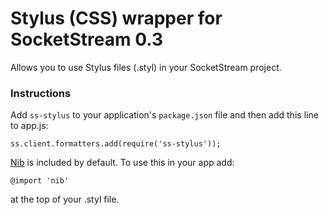 # Stylus (CSS) wrapper for SocketStream 0.3

Allows you to use Stylus files (.styl) in your SocketStream project.


### Instructions

Add `ss-stylus` to your application's `package.json` file and then add this line to app.js:

    ss.client.formatters.add(require('ss-stylus'));

[Nib](http://visionmedia.github.com/nib) is included by default. To use this in your app add:

    @import 'nib'

at the top of your .styl file.

